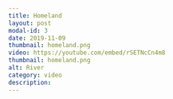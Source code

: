 ```yaml
---
title: Homeland
layout: post
modal-id: 3
date: 2019-11-09
thumbnail: homeland.png
video: https://youtube.com/embed/rSETNcCn4m8
thumbnail: homeland.png
alt: River
category: video
description: 
---
```

